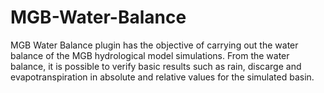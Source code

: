 # MGB-Water-Balance
MGB Water Balance plugin has the objective of carrying out the water balance of the MGB hydrological model simulations. From the water balance, it is possible to verify basic results such as rain, discarge and evapotranspiration in absolute and relative values for the simulated basin.
